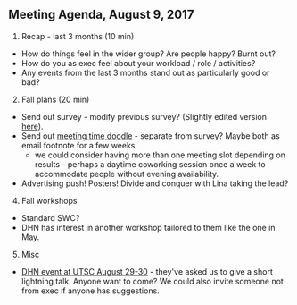 ## Meeting Agenda, August 9, 2017

1. Recap - last 3 months (10 min)
 * How do things feel in the wider group? Are people happy? Burnt out? 
 * How do you as exec feel about your workload / role / activities?
 * Any events from the last 3 months stand out as particularly good or bad?

2. Fall plans (20 min)
 * Send out survey - modify previous survey? (Slightly edited version [here](https://docs.google.com/forms/d/1JQ0tjqX2ph63FczgyNmOv6a-TKdfUWvOSAuJ8DXZzCQ/edit?usp=sharing)). 
 * Send out [meeting time doodle](https://doodle.com/poll/ccqwagxzsaqbm6nf) - separate from survey? Maybe both as email footnote for a few weeks. 
     - we could consider having more than one meeting slot depending on results - perhaps a daytime coworking session once a week to accommodate people without evening availability. 
 * Advertising push! Posters! Divide and conquer with Lina taking the lead?

4. Fall workshops
 * Standard SWC?
 * DHN has interest in another workshop tailored to them like the one in May.

5. Misc
 * [DHN event at UTSC August 29-30](https://sites.google.com/view/utsc-dhn-event-2017/home) - they've asked us to give a short lightning talk. Anyone want to come? We could also invite someone not from exec if anyone has suggestions.

